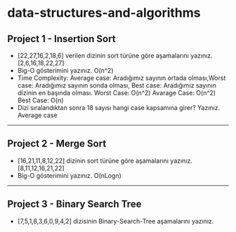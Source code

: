 # data-structures-and-algorithms
## Project 1 - Insertion Sort
- [22,27,16,2,18,6] verilen dizinin sort türüne göre aşamalarını yazınız.
[2,6,16,18,22,27]
- Big-O gösterimini yazınız.
O(n^2)
- Time Complexity: Average case: Aradığımız sayının ortada olması,Worst case: Aradığımız sayının sonda olması, Best case: Aradığımız sayının dizinin en başında olması.
Worst Case: O(n^2) Avarage Case: O(n^2) Best Case: O(n)
- Dizi sıralandıktan sonra 18 sayısı hangi case kapsamına girer? Yazınız.
Average case
------------
## Project 2 - Merge Sort
- [16,21,11,8,12,22] dizinin sort türüne göre aşamalarını yazınız.
[8,11,12,16,21,22]
- Big-O gösterimini yazınız.
O(nLogn)
-----------
## Project 3 - Binary Search Tree
- [7,5,1,8,3,6,0,9,4,2] dizisinin Binary-Search-Tree aşamalarını yazınız.
